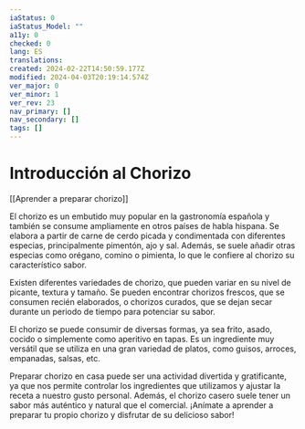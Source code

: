 ```yaml
---
iaStatus: 0
iaStatus_Model: ""
a11y: 0
checked: 0
lang: ES
translations: 
created: 2024-02-22T14:50:59.177Z
modified: 2024-04-03T20:19:14.574Z
ver_major: 0
ver_minor: 1
ver_rev: 23
nav_primary: []
nav_secondary: []
tags: []
---
```

# Introducción al Chorizo

[[Aprender a preparar chorizo]]

El chorizo es un embutido muy popular en la gastronomía española y también se consume ampliamente en otros países de habla hispana. Se elabora a partir de carne de cerdo picada y condimentada con diferentes especias, principalmente pimentón, ajo y sal. Además, se suele añadir otras especias como orégano, comino o pimienta, lo que le confiere al chorizo su característico sabor.

Existen diferentes variedades de chorizo, que pueden variar en su nivel de picante, textura y tamaño. Se pueden encontrar chorizos frescos, que se consumen recién elaborados, o chorizos curados, que se dejan secar durante un periodo de tiempo para potenciar su sabor.

El chorizo se puede consumir de diversas formas, ya sea frito, asado, cocido o simplemente como aperitivo en tapas. Es un ingrediente muy versátil que se utiliza en una gran variedad de platos, como guisos, arroces, empanadas, salsas, etc.

Preparar chorizo en casa puede ser una actividad divertida y gratificante, ya que nos permite controlar los ingredientes que utilizamos y ajustar la receta a nuestro gusto personal. Además, el chorizo casero suele tener un sabor más auténtico y natural que el comercial. ¡Anímate a aprender a preparar tu propio chorizo y disfrutar de su delicioso sabor!
